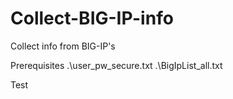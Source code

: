 # Collect-BIG-IP-info
Collect info from BIG-IP's

Prerequisites
.\user_pw_secure.txt
.\BigIpList_all.txt

Test
